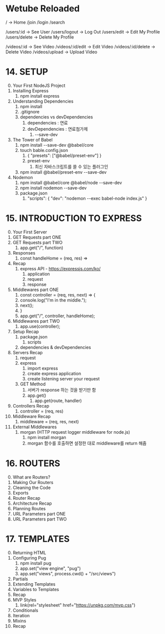 # Wetube Reloaded

<!--* global router  -->
/ -> Home
/join
/login
/search
<!--* users router -->
/users/:id -> See User
/users/logout -> Log Out
/users/edit -> Edit My Profile
/users/delete -> Delete My Profile
<!--* videos router -->
/videos/:id -> See Video
/videos/:id/edit -> Edit Video
/videos/:id/delete -> Delete Video
/videos/upload -> Upload Video

# 14. SETUP
0. Your First NodeJS Project
1. Installing Express
   1. npm install express
2. Understanding Dependencies
   1. npm install
   2. .gitignore
   3. dependencies vs devDependencies
      1. dependencies : 연료
      2. devDependencies : 연료첨가제
         1. --save-dev
3. The Tower of Babel
   1. npm install --save-dev @babel/core
   2. touch bable.config.json
      1. {
          "presets": ["@babel/preset-env"]
         }
      2. preset-env
         1. 최신 자바스크립트를 쓸 수 있는 플러그인   
   3. npm install @babel/preset-env --save-dev
4. Nodemon
   1. npm install @babel/core @babel/node --save-dev
   2. npm install nodemon --save-dev
   3. package.json
      1. "scripts": {
            "dev": "nodemon --exec babel-node index.js"
         }

# 15. INTRODUCTION TO EXPRESS
0. Your First Server
1. GET Requests part ONE
2. GET Requests part TWO
   1. app.get("/", function)
3. Responses
   1. const handleHome = (req, res) =>
4. Recap
   1. express API - https://expressjs.com/ko/
      1. application
      2. request
      3. response
5. Middlewares part ONE
   1. const controller = (req, res, next) => {
   2. console.log("I'm in the middle.");
   3. next();
   4. }
   5. app.get("/", controller, handleHome);
6. Middlewares part TWO
   1. app.use(controller);
7. Setup Recap
   1. package.json
      1. scripts
   2. dependencies & devDependencies
8. Servers Recap
   1. request
   2. express
      1. import express
      2. create express application
      3. create listening server your request
   3. GET Method
      1. 서버가 response 하는 것을 받기만 함
      2. app.get()
         1. app.get(route, handler)
9.  Controllers Recap
    1.  controller = (req, res)
10. Middleware Recap
    1.  middleware = (req, res, next)
11. External Middlewares
    1.  morgan (HTTP request logger middleware for node.js)
        1.  npm install morgan
        2.  morgan 함수를 호출하면 설정한 대로 middleware를 return 해줌 

# 16. ROUTERS
0. What are Routers?
1. Making Our Routers
2. Cleaning the Code
3. Exports
4. Router Recap
5. Architecture Recap
6. Planning Routes
7. URL Parameters part ONE
8. URL Parameters part TWO 

# 17. TEMPLATES
0. Returning HTML
1. Configuring Pug
   1. npm install pug
   2. app.set("view engine", "pug")
   3. app.set("views", process.cwd() + "/src/views")
2. Partials
3. Extending Templates
4. Variables to Templates
5. Recap
6. MVP Styles
   1. link(rel="stylesheet" href="https://unpkg.com/mvp.css")
7. Conditionals
8. Iteration
9.  Mixins
10. Recap